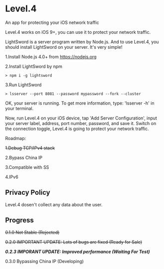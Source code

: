 # Level.4
An app for protecting your iOS network traffic

Level.4 works on iOS 9+, you can use it to protect your network traffic.

LightSword is a server program written by Node.js. And to use Level.4, you should install LightSword on your server. It's very simple! 

1.Install Node.js 4.0+ from https://nodejs.org

2.Install LightSword by npm

```
> npm i -g lightsword
```

3.Run LightSword 

```
> lsserver --port 8081 --password mypassword --fork --cluster
```

OK, your server is running. To get more information, type: 'lsserver -h' in your terminal.

Now, run Level.4 on your iOS device, tap 'Add Server Configuration', input your server label, address, port number, password, and save it. Switch on the connection toggle, Level.4 is going to protect your network traffic.

Roadmap:

~~1.Debug TCP/IPv4 stack~~

2.Bypass China IP

3.Compatible with SS

4.IPv6

Privacy Policy
---

Level.4 dosen't collect any data about the user.

Progress
---

~~0.1.0 Not Stable (Rejected)~~

~~0.2.0 IMPORTANT UPDATE: Lots of bugs are fixed (Ready for Sale)~~

***0.2.3 IMPORANT UPDATE: Improved performance (Waiting For Test)***

0.3.0 Bypassing China IP (Developing)
